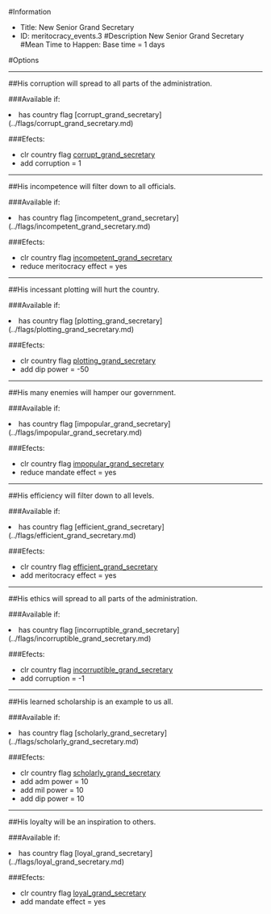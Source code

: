 #Information
 - Title: New Senior Grand Secretary
 - ID: meritocracy_events.3
#Description
New Senior Grand Secretary
#Mean Time to Happen:
Base time = 1 days

#Options

___
##His corruption will spread to all parts of the administration.

###Available if:
<li>has country flag [corrupt_grand_secretary](../flags/corrupt_grand_secretary.md)</li>

###Efects:<ul><li>clr country flag [corrupt_grand_secretary](../flags/corrupt_grand_secretary.md)</li><li>add corruption = 1</li></ul>

___
##His incompetence will filter down to all officials.

###Available if:
<li>has country flag [incompetent_grand_secretary](../flags/incompetent_grand_secretary.md)</li>

###Efects:<ul><li>clr country flag [incompetent_grand_secretary](../flags/incompetent_grand_secretary.md)</li><li>reduce meritocracy effect = yes</li></ul>

___
##His incessant plotting will hurt the country.

###Available if:
<li>has country flag [plotting_grand_secretary](../flags/plotting_grand_secretary.md)</li>

###Efects:<ul><li>clr country flag [plotting_grand_secretary](../flags/plotting_grand_secretary.md)</li><li>add dip power = -50</li></ul>

___
##His many enemies will hamper our government.

###Available if:
<li>has country flag [impopular_grand_secretary](../flags/impopular_grand_secretary.md)</li>

###Efects:<ul><li>clr country flag [impopular_grand_secretary](../flags/impopular_grand_secretary.md)</li><li>reduce mandate effect = yes</li></ul>

___
##His efficiency will filter down to all levels.

###Available if:
<li>has country flag [efficient_grand_secretary](../flags/efficient_grand_secretary.md)</li>

###Efects:<ul><li>clr country flag [efficient_grand_secretary](../flags/efficient_grand_secretary.md)</li><li>add meritocracy effect = yes</li></ul>

___
##His ethics will spread to all parts of the administration.

###Available if:
<li>has country flag [incorruptible_grand_secretary](../flags/incorruptible_grand_secretary.md)</li>

###Efects:<ul><li>clr country flag [incorruptible_grand_secretary](../flags/incorruptible_grand_secretary.md)</li><li>add corruption = -1</li></ul>

___
##His learned scholarship is an example to us all.

###Available if:
<li>has country flag [scholarly_grand_secretary](../flags/scholarly_grand_secretary.md)</li>

###Efects:<ul><li>clr country flag [scholarly_grand_secretary](../flags/scholarly_grand_secretary.md)</li><li>add adm power = 10</li><li>add mil power = 10</li><li>add dip power = 10</li></ul>

___
##His loyalty will be an inspiration to others.

###Available if:
<li>has country flag [loyal_grand_secretary](../flags/loyal_grand_secretary.md)</li>

###Efects:<ul><li>clr country flag [loyal_grand_secretary](../flags/loyal_grand_secretary.md)</li><li>add mandate effect = yes</li></ul>
